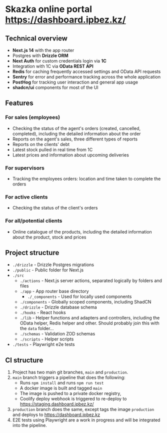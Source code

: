 # Skazka online portal https://dashboard.ipbez.kz/

## Technical overview

- **Next.js 14** with the app router
- Postgres with **Drizzle ORM**
- **Next Auth** for custom credentials login via **1C**
- Integration with 1C via **OData REST API**
- **Redis** for caching frequently accessed settings and OData API requests
- **Sentry** for error and performance tracking across the whole application
- **PostHog** for tracking user interaction and general app usage
- **shadcn/ui** components for most of the UI

## Features

### For sales (employees)

- Checking the status of the agent's orders (created, cancelled, completed), including the detailed information about the order
- Reports on the agent's sales, three different types of reports
- Reports on the clients' debt
- Latest stock pulled in real time from 1C
- Latest prices and information about upcoming deliveries

### For supervisors

- Tracking the employees orders: location and time taken to complete the orders

### For active clients

- Checking the status of the client's orders

### For all/potential clients

- Online catalogue of the products, including the detailed information about the product, stock and prices

## Project structure

- `./drizzle` - Drizzle Postgres migrations
- `./public` - Public folder for Next.js
- `./src`
  - `./actions` - Next.js server actions, separated logically by folders and files
  - `./app` - App router base directory
    - `./_components` - Used for locally used components
  - `./components` - Globally scoped components, including ShadCN
  - `./drizzle` - Drizzle database schema
  - `./hooks` - React hooks
  - `./lib` - Helper functions and adapters and controllers, including the OData helper, Redis helper and other. Should probably join this with the `data` folder...
  - `./schemas` - Validation ZOD schemas
  - `./scripts` - Helper scripts
- `./tests` - Playwright e2e tests

## CI structure

1. Project has two main git branches, `main` and `production`.
2. `main` branch triggers a pipeline that does the following:
   - Runs `npm install` and runs `npm run test`
   - A docker image is built and tagged `main`
   - The image is pushed to a private docker registry,
   - Coolify deploy webhook is triggered to re-deploy to https://staging.dashboard.ipbez.kz/
3. `production` branch does the same, except tags the image `production` and deploys to https://dashboard.ipbez.kz
4. E2E tests using Playwright are a work in progress and will be integrated into the pipeline.
